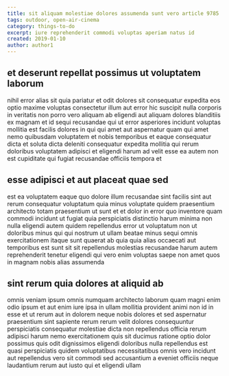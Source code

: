 ```yaml
---
title: sit aliquam molestiae dolores assumenda sunt vero article 9785
tags: outdoor, open-air-cinema
category: things-to-do
excerpt: iure reprehenderit commodi voluptas aperiam natus id
created: 2019-01-10
author: author1
---
```


## et deserunt repellat possimus ut voluptatem laborum

nihil error alias sit quia pariatur et odit dolores sit consequatur expedita eos optio maxime voluptas consectetur illum aut error hic suscipit nulla corporis in veritatis non porro vero aliquam ab eligendi aut aliquam dolores blanditiis ex magnam et id sequi recusandae qui ut error asperiores incidunt voluptas mollitia est facilis dolores in qui qui amet aut aspernatur quam qui amet nemo quibusdam voluptatem et nobis temporibus et eaque consequatur dicta et soluta dicta deleniti consequatur expedita mollitia qui rerum doloribus voluptatem adipisci et eligendi harum ad velit esse ea autem non est cupiditate qui fugiat recusandae officiis tempora et

## esse adipisci et aut placeat quae sed

est ea voluptatem eaque quo dolore illum recusandae sint facilis sint aut rerum consequatur voluptatum quia minus voluptate quidem praesentium architecto totam praesentium ut sunt et et dolor in error quo inventore quam commodi incidunt ut fugiat quia perspiciatis distinctio harum minima non nulla eligendi autem quidem repellendus error ut voluptatum non ut doloribus minus qui qui nostrum ut ullam beatae minus sequi omnis exercitationem itaque sunt quaerat ab quia quia alias occaecati aut temporibus est sunt sit sit repellendus molestias recusandae harum autem reprehenderit tenetur eligendi qui vero enim voluptas saepe non amet quos in magnam nobis alias assumenda

## sint rerum quia dolores at aliquid ab

omnis veniam ipsum omnis numquam architecto laborum quam magni enim odio ipsum et aut enim iure ipsa in ullam mollitia provident animi non id in esse et ut rerum aut in dolorem neque nobis dolores et sed aspernatur praesentium sint sapiente rerum rerum velit dolores consequuntur perspiciatis consequatur molestiae dicta non repellendus officia rerum adipisci harum nemo exercitationem quis sit ducimus ratione optio dolor possimus quis odit dignissimos eligendi doloribus nulla repellendus est quasi perspiciatis quidem voluptatibus necessitatibus omnis vero incidunt aut repellendus vero sit commodi sed accusantium a eveniet officiis neque laudantium rerum aut iusto qui et eligendi ullam
